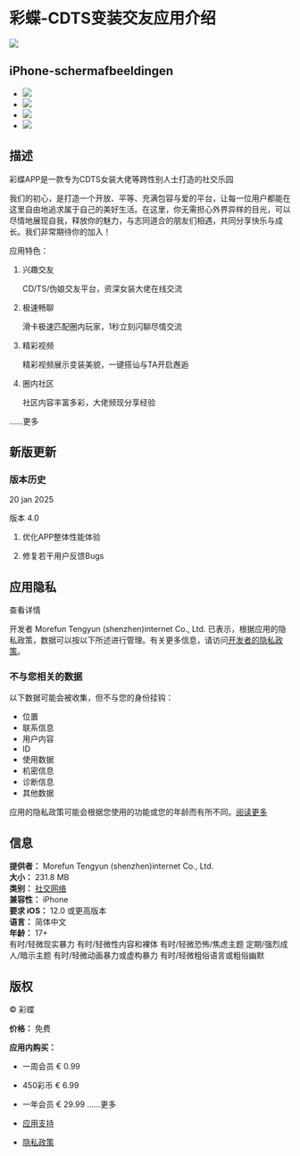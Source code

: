# 彩蝶-CDTS变装交友应用介绍

![](https://assets/artwork/1x1-42817eea7ade52607a760cbee00d1495.gif)

## iPhone-schermafbeeldingen

-   ![](https://assets/artwork/1x1-42817eea7ade52607a760cbee00d1495.gif)
-   ![](https://assets/artwork/1x1-42817eea7ade52607a760cbee00d1495.gif)
-   ![](https://assets/artwork/1x1-42817eea7ade52607a760cbee00d1495.gif)
-   ![](https://assets/artwork/1x1-42817eea7ade52607a760cbee00d1495.gif)

## 描述

彩蝶APP是一款专为CDTS女装大佬等跨性别人士打造的社交乐园

我们的初心，是打造一个开放、平等、充满包容与爱的平台，让每一位用户都能在这里自由地追求属于自己的美好生活。在这里，你无需担心外界异样的目光，可以尽情地展现自我，释放你的魅力，与志同道合的朋友们相遇，共同分享快乐与成长。我们非常期待你的加入！

应用特色：

1. 兴趣交友

   CD/TS/伪娘交友平台，资深女装大佬在线交流

2. 极速畅聊

   滑卡极速匹配圈内玩家，1秒立刻闪聊尽情交流

3. 精彩视频

   精彩视频展示变装美貌，一键搭讪与TA开启邂逅

4. 圈内社区

   社区内容丰富多彩，大佬频现分享经验

……更多

## 新版更新

### 版本历史

20 jan 2025

版本 4.0

1. 优化APP整体性能体验

2. 修复若干用户反馈Bugs

## 应用隐私

查看详情

开发者 Morefun Tengyun (shenzhen)internet Co., Ltd. 已表示，根据应用的隐私政策，数据可以按以下所述进行管理。有关更多信息，请访问[开发者的隐私政策](https://app.morefuntengyun.com/App/protocolSecret.html)。

### 不与您相关的数据

以下数据可能会被收集，但不与您的身份挂钩：

-   位置
-   联系信息
-   用户内容
-   ID
-   使用数据
-   机密信息
-   诊断信息
-   其他数据

应用的隐私政策可能会根据您使用的功能或您的年龄而有所不同。[阅读更多](https://apps.apple.com/story/id1538632801)

## 信息

**提供者：** Morefun Tengyun (shenzhen)internet Co., Ltd.  
**大小：** 231.8 MB  
**类别：** [社交网络](https://itunes.apple.com/nl/genre/id6005)  
**兼容性：** iPhone  
**要求 iOS：** 12.0 或更高版本  
**语言：** 简体中文  
**年龄：** 17+  
有时/轻微现实暴力  有时/轻微性内容和裸体  有时/轻微恐怖/焦虑主题  定期/强烈成人/暗示主题  有时/轻微动画暴力或虚构暴力  有时/轻微粗俗语言或粗俗幽默  

## 版权

© 彩蝶  

**价格：** 免费  

**应用内购买：**

-   一周会员 € 0.99
-   450彩币 € 6.99
-   一年会员 € 29.99
……更多

-   [应用支持](https://docs.qq.com/doc/DY1ZiRGliYmhGT2RZ)
-   [隐私政策](https://app.morefuntengyun.com/App/protocolSecret.html)
<!-- tcd_original_link https://apps.apple.com/nl/app/%E5%BD%A9%E8%9D%B6-cdts%E5%8F%98%E8%A3%85%E4%BA%A4%E5%8F%8B/id1559144152 -->
